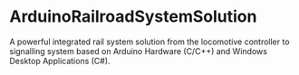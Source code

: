 # ArduinoRailroadSystemSolution
A powerful integrated rail system solution from the locomotive controller to signalling system based on Arduino Hardware (C/C++) and Windows Desktop Applications (C#).
